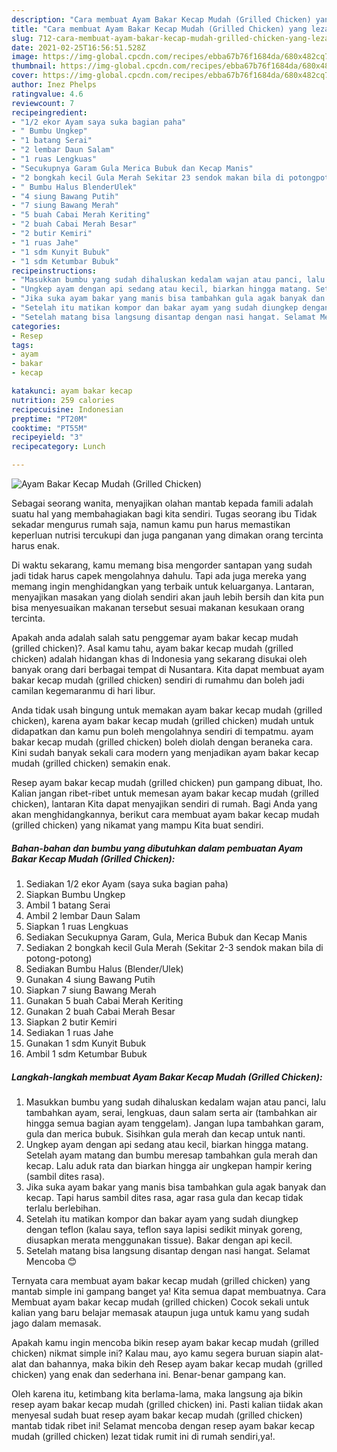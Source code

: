 ```yaml
---
description: "Cara membuat Ayam Bakar Kecap Mudah (Grilled Chicken) yang lezat dan Mudah Dibuat"
title: "Cara membuat Ayam Bakar Kecap Mudah (Grilled Chicken) yang lezat dan Mudah Dibuat"
slug: 712-cara-membuat-ayam-bakar-kecap-mudah-grilled-chicken-yang-lezat-dan-mudah-dibuat
date: 2021-02-25T16:56:51.528Z
image: https://img-global.cpcdn.com/recipes/ebba67b76f1684da/680x482cq70/ayam-bakar-kecap-mudah-grilled-chicken-foto-resep-utama.jpg
thumbnail: https://img-global.cpcdn.com/recipes/ebba67b76f1684da/680x482cq70/ayam-bakar-kecap-mudah-grilled-chicken-foto-resep-utama.jpg
cover: https://img-global.cpcdn.com/recipes/ebba67b76f1684da/680x482cq70/ayam-bakar-kecap-mudah-grilled-chicken-foto-resep-utama.jpg
author: Inez Phelps
ratingvalue: 4.6
reviewcount: 7
recipeingredient:
- "1/2 ekor Ayam saya suka bagian paha"
- " Bumbu Ungkep"
- "1 batang Serai"
- "2 lembar Daun Salam"
- "1 ruas Lengkuas"
- "Secukupnya Garam Gula Merica Bubuk dan Kecap Manis"
- "2 bongkah kecil Gula Merah Sekitar 23 sendok makan bila di potongpotong"
- " Bumbu Halus BlenderUlek"
- "4 siung Bawang Putih"
- "7 siung Bawang Merah"
- "5 buah Cabai Merah Keriting"
- "2 buah Cabai Merah Besar"
- "2 butir Kemiri"
- "1 ruas Jahe"
- "1 sdm Kunyit Bubuk"
- "1 sdm Ketumbar Bubuk"
recipeinstructions:
- "Masukkan bumbu yang sudah dihaluskan kedalam wajan atau panci, lalu tambahkan ayam, serai, lengkuas, daun salam serta air (tambahkan air hingga semua bagian ayam tenggelam). Jangan lupa tambahkan garam, gula dan merica bubuk. Sisihkan gula merah dan kecap untuk nanti."
- "Ungkep ayam dengan api sedang atau kecil, biarkan hingga matang. Setelah ayam matang dan bumbu meresap tambahkan gula merah dan kecap. Lalu aduk rata dan biarkan hingga air ungkepan hampir kering (sambil dites rasa)."
- "Jika suka ayam bakar yang manis bisa tambahkan gula agak banyak dan kecap. Tapi harus sambil dites rasa, agar rasa gula dan kecap tidak terlalu berlebihan."
- "Setelah itu matikan kompor dan bakar ayam yang sudah diungkep dengan teflon (kalau saya, teflon saya lapisi sedikit minyak goreng, diusapkan merata menggunakan tissue). Bakar dengan api kecil."
- "Setelah matang bisa langsung disantap dengan nasi hangat. Selamat Mencoba 😊"
categories:
- Resep
tags:
- ayam
- bakar
- kecap

katakunci: ayam bakar kecap 
nutrition: 259 calories
recipecuisine: Indonesian
preptime: "PT20M"
cooktime: "PT55M"
recipeyield: "3"
recipecategory: Lunch

---
```



![Ayam Bakar Kecap Mudah (Grilled Chicken)](https://img-global.cpcdn.com/recipes/ebba67b76f1684da/680x482cq70/ayam-bakar-kecap-mudah-grilled-chicken-foto-resep-utama.jpg)

Sebagai seorang wanita, menyajikan olahan mantab kepada famili adalah suatu hal yang membahagiakan bagi kita sendiri. Tugas seorang ibu Tidak sekadar mengurus rumah saja, namun kamu pun harus memastikan keperluan nutrisi tercukupi dan juga panganan yang dimakan orang tercinta harus enak.

Di waktu  sekarang, kamu memang bisa mengorder santapan yang sudah jadi tidak harus capek mengolahnya dahulu. Tapi ada juga mereka yang memang ingin menghidangkan yang terbaik untuk keluarganya. Lantaran, menyajikan masakan yang diolah sendiri akan jauh lebih bersih dan kita pun bisa menyesuaikan makanan tersebut sesuai makanan kesukaan orang tercinta. 



Apakah anda adalah salah satu penggemar ayam bakar kecap mudah (grilled chicken)?. Asal kamu tahu, ayam bakar kecap mudah (grilled chicken) adalah hidangan khas di Indonesia yang sekarang disukai oleh banyak orang dari berbagai tempat di Nusantara. Kita dapat membuat ayam bakar kecap mudah (grilled chicken) sendiri di rumahmu dan boleh jadi camilan kegemaranmu di hari libur.

Anda tidak usah bingung untuk memakan ayam bakar kecap mudah (grilled chicken), karena ayam bakar kecap mudah (grilled chicken) mudah untuk didapatkan dan kamu pun boleh mengolahnya sendiri di tempatmu. ayam bakar kecap mudah (grilled chicken) boleh diolah dengan beraneka cara. Kini sudah banyak sekali cara modern yang menjadikan ayam bakar kecap mudah (grilled chicken) semakin enak.

Resep ayam bakar kecap mudah (grilled chicken) pun gampang dibuat, lho. Kalian jangan ribet-ribet untuk memesan ayam bakar kecap mudah (grilled chicken), lantaran Kita dapat menyajikan sendiri di rumah. Bagi Anda yang akan menghidangkannya, berikut cara membuat ayam bakar kecap mudah (grilled chicken) yang nikamat yang mampu Kita buat sendiri.

<!--inarticleads1-->

##### Bahan-bahan dan bumbu yang dibutuhkan dalam pembuatan Ayam Bakar Kecap Mudah (Grilled Chicken):

1. Sediakan 1/2 ekor Ayam (saya suka bagian paha)
1. Siapkan  Bumbu Ungkep
1. Ambil 1 batang Serai
1. Ambil 2 lembar Daun Salam
1. Siapkan 1 ruas Lengkuas
1. Sediakan Secukupnya Garam, Gula, Merica Bubuk dan Kecap Manis
1. Sediakan 2 bongkah kecil Gula Merah (Sekitar 2-3 sendok makan bila di potong-potong)
1. Sediakan  Bumbu Halus (Blender/Ulek)
1. Gunakan 4 siung Bawang Putih
1. Siapkan 7 siung Bawang Merah
1. Gunakan 5 buah Cabai Merah Keriting
1. Gunakan 2 buah Cabai Merah Besar
1. Siapkan 2 butir Kemiri
1. Sediakan 1 ruas Jahe
1. Gunakan 1 sdm Kunyit Bubuk
1. Ambil 1 sdm Ketumbar Bubuk




<!--inarticleads2-->

##### Langkah-langkah membuat Ayam Bakar Kecap Mudah (Grilled Chicken):

1. Masukkan bumbu yang sudah dihaluskan kedalam wajan atau panci, lalu tambahkan ayam, serai, lengkuas, daun salam serta air (tambahkan air hingga semua bagian ayam tenggelam). Jangan lupa tambahkan garam, gula dan merica bubuk. Sisihkan gula merah dan kecap untuk nanti.
1. Ungkep ayam dengan api sedang atau kecil, biarkan hingga matang. Setelah ayam matang dan bumbu meresap tambahkan gula merah dan kecap. Lalu aduk rata dan biarkan hingga air ungkepan hampir kering (sambil dites rasa).
1. Jika suka ayam bakar yang manis bisa tambahkan gula agak banyak dan kecap. Tapi harus sambil dites rasa, agar rasa gula dan kecap tidak terlalu berlebihan.
1. Setelah itu matikan kompor dan bakar ayam yang sudah diungkep dengan teflon (kalau saya, teflon saya lapisi sedikit minyak goreng, diusapkan merata menggunakan tissue). Bakar dengan api kecil.
1. Setelah matang bisa langsung disantap dengan nasi hangat. Selamat Mencoba 😊




Ternyata cara membuat ayam bakar kecap mudah (grilled chicken) yang mantab simple ini gampang banget ya! Kita semua dapat membuatnya. Cara Membuat ayam bakar kecap mudah (grilled chicken) Cocok sekali untuk kalian yang baru belajar memasak ataupun juga untuk kamu yang sudah jago dalam memasak.

Apakah kamu ingin mencoba bikin resep ayam bakar kecap mudah (grilled chicken) nikmat simple ini? Kalau mau, ayo kamu segera buruan siapin alat-alat dan bahannya, maka bikin deh Resep ayam bakar kecap mudah (grilled chicken) yang enak dan sederhana ini. Benar-benar gampang kan. 

Oleh karena itu, ketimbang kita berlama-lama, maka langsung aja bikin resep ayam bakar kecap mudah (grilled chicken) ini. Pasti kalian tiidak akan menyesal sudah buat resep ayam bakar kecap mudah (grilled chicken) mantab tidak ribet ini! Selamat mencoba dengan resep ayam bakar kecap mudah (grilled chicken) lezat tidak rumit ini di rumah sendiri,ya!.

